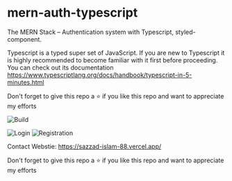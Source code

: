 # mern-auth-typescript
The MERN Stack – Authentication system with Typescript, styled-component.

Typescript is a typed super set of JavaScript. If you are new to Typescript it is highly recommended to become familiar with it first before proceeding. You can check out its documentation https://www.typescriptlang.org/docs/handbook/typescript-in-5-minutes.html

Don't forget to give this repo a ⭐ if you like this repo and want to appreciate my efforts

![Build](https://user-images.githubusercontent.com/63356649/121199687-f3724780-c894-11eb-82ff-9007ba6d5f30.JPG)

 

![Login](https://user-images.githubusercontent.com/63356649/121197194-ec4a3a00-c892-11eb-8d3d-11482a52089f.JPG)
![Registration](https://user-images.githubusercontent.com/63356649/121197505-2ddae500-c893-11eb-898d-ff5136b20fe2.JPG)

Contact
Webstie: https://sazzad-islam-88.vercel.app/

Don't forget to give this repo a ⭐ if you like this repo and want to appreciate my efforts
